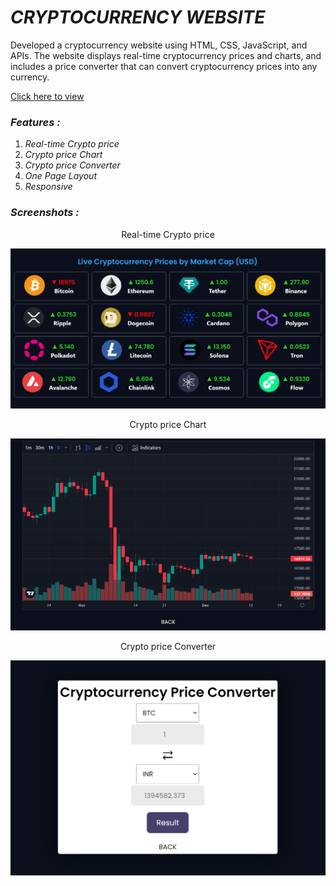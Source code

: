 # **_CRYPTOCURRENCY WEBSITE_**

Developed a cryptocurrency website using HTML, CSS, JavaScript, and APIs. The website displays real-time cryptocurrency prices and charts, and includes a price converter that can convert cryptocurrency prices into any currency.

[Click here to view](https://chandru3493.github.io/Cryptocurrency-Website/)

### **_Features :_**

1. _Real-time Crypto price_
2. _Crypto price Chart_
3. _Crypto price Converter_
4. _One Page Layout_
5. _Responsive_

### **_Screenshots :_**

<p align="center"> Real-time Crypto price </p>
<p align="center">
<img src="images\Screenshot 1.png" width="700" />
</p>
<p align="center"> Crypto price Chart </p>
<p align="center">
<img src="images\Screenshot 2.png" width="700" />
</p>
<p align="center"> Crypto price Converter </p>
<p align="center">
<img src="images\Screenshot 3.png" width="700" />
</p>
